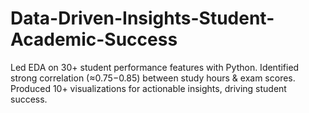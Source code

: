 # Data-Driven-Insights-Student-Academic-Success
Led EDA on 30+ student performance features with Python. Identified strong correlation (≈0.75−0.85) between study hours &amp; exam scores. Produced 10+ visualizations for actionable insights, driving student success.
